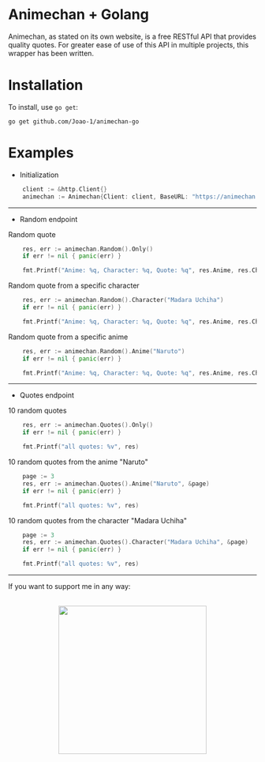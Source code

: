 
<h1 style="border-bottom: none" >Animechan + Golang</h1>
Animechan, as stated on its own website, is a free RESTful API that provides quality quotes. For greater ease of use of this API in multiple projects, this wrapper has been written.

Installation
============

To install, use `go get`:

    go get github.com/Joao-1/animechan-go
    
Examples
============

- Initialization
```go
	client := &http.Client{}
	animechan := Animechan{Client: client, BaseURL: "https://animechan.app/api/"}
```

------

- Random endpoint

Random quote
```go
	res, err := animechan.Random().Only()
	if err != nil { panic(err) }

	fmt.Printf("Anime: %q, Character: %q, Quote: %q", res.Anime, res.Character, res.Quote)
```

Random quote from a specific character
```go
	res, err := animechan.Random().Character("Madara Uchiha")
	if err != nil { panic(err) }

	fmt.Printf("Anime: %q, Character: %q, Quote: %q", res.Anime, res.Character, res.Quote)
```

Random quote from a specific anime
```go
	res, err := animechan.Random().Anime("Naruto")
	if err != nil { panic(err) }

	fmt.Printf("Anime: %q, Character: %q, Quote: %q", res.Anime, res.Character, res.Quote)
```
------

- Quotes endpoint

10 random quotes
```go
	res, err := animechan.Quotes().Only()
	if err != nil { panic(err) }

	fmt.Printf("all quotes: %v", res)
```
10 random quotes from the anime "Naruto"
```go
	page := 3
	res, err := animechan.Quotes().Anime("Naruto", &page)
	if err != nil { panic(err) }

	fmt.Printf("all quotes: %v", res)
```
10 random quotes from the character "Madara Uchiha"
```go
	page := 3
	res, err := animechan.Quotes().Character("Madara Uchiha", &page)
	if err != nil { panic(err) }

	fmt.Printf("all quotes: %v", res)
```
---
If you want to support me in any way:
<p align="center">
<br>
<a href="https://www.buymeacoffee.com/fukurou"><img src="https://github.com/appcraftstudio/buymeacoffee/raw/master/Images/snapshot-bmc-button.png" width="300"></a>
</p>
